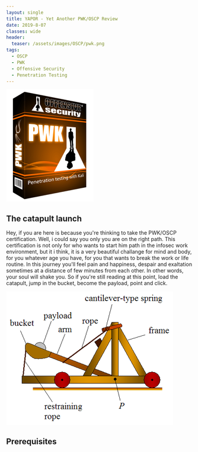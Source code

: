 ```yaml
---
layout: single
title: YAPOR - Yet Another PWK/OSCP Review
date: 2019-8-07
classes: wide
header:
  teaser: /assets/images/OSCP/pwk.png
tags:
  - OSCP
  - PWK
  - Offensive Security
  - Penetration Testing
--- 
```

![](/assets/images/OSCP/pwk.png)

## The catapult launch
Hey, if you are here is because you're thinking to take the PWK/OSCP certification. Well, i could say you only you are on the right path.
This certification is not only for who wants to start him path in the infosec work environment, but it i think, it is a very beautiful challange for mind and body, for you whatever age you have, for you that wants to break the work or life routine.
In this journey you'll feel pain and happiness, despair and exaltation sometimes at a distance of few minutes from each other. In other words, your soul will shake you. So if you're still reading at this point, load the catapult, jump in the bucket, become the payload, point and click.

![](/assets/images/OSCP/catapult1.png)

## Prerequisites

